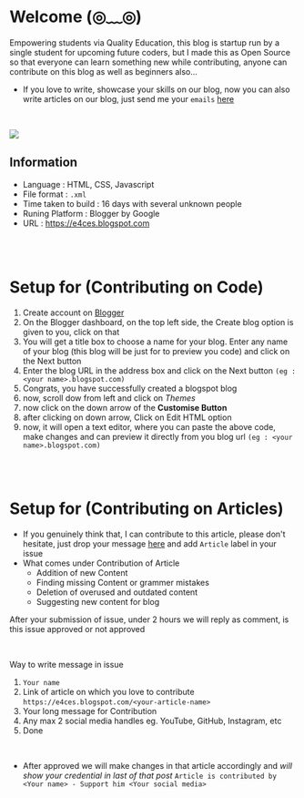 # Welcome (◎﹏◎)

Empowering students via Quality Education, this blog is startup run by a single student for upcoming future coders,  but I made this as Open Source so that everyone can learn something new while contributing, anyone can contribute on this blog as well as beginners also...

 - If you love to write, showcase your skills on our blog, now you can also write articles on our blog, just send me your `emails` [here](https://github.com/Harsh-Kadiyan/E4C-Code/issues/new)
 
<br>

![](https://raw.githubusercontent.com/Harsh-Kadiyan/E4C-Code/eb5cac495eac0ead9a353c058dfa95a82ca5c949/Images/Let%27s%20Contribute.png)


## Information 

 - Language :  HTML, CSS, Javascript
 - File format : `.xml`
 - Time taken to build : 16 days with several unknown people
 - Runing Platform : Blogger by Google
 - URL : https://e4ces.blogspot.com
 
 <br>
 <br>
 
 # Setup for (Contributing on Code)

 1. Create account on [Blogger](https://www.blogger.com)
 2. On the Blogger dashboard, on the top left side, the Create blog option is given to you, click on that
 3. You will get a title box to choose a name for your blog. Enter any name of your blog (this blog will be just for to preview you code) and click on the Next button
 4. Enter the blog URL in the address box and click on the Next button `(eg : <your name>.blogspot.com)`
 5. Congrats, you have successfully created a blogspot blog
 6. now, scroll dow from left and click on *Themes*
 7. now click on the down arrow of the **Customise Button** 
 8. after clicking on down arrow, Click on Edit HTML option
 9. now, it will open a text editor, where you can paste the above code, make changes and can preview it directly from you blog url `(eg : <your name>.blogspot.com)`

<br>
<br>

# Setup for (Contributing on Articles)

- If you genuinely think that, I can contribute to this article, please don't hesitate, just drop your message [here](https://github.com/Harsh-Kadiyan/E4C-Code/issues/new) and add `Article` label in your issue
- What comes under Contribution of Article
  - Addition of new Content
  - Finding missing Content or grammer mistakes
  - Deletion of overused and outdated content
  - Suggesting new content for blog

After your submission of issue, under 2 hours we will reply as comment, is this issue approved or not approved

<br>

Way to write message in issue

1. `Your name`
2. Link of article on which you love to contribute `https://e4ces.blogspot.com/<your-article-name>`
3. Your long message for Contribution
4. Any max 2 social media handles eg. YouTube, GitHub, Instagram, etc
5. Done

<br>

- After approved we will make changes in that article accordingly and *will show your credential in last of that post* 
`Article is contributed by <Your name> - Support him <Your social media>`

<br>


